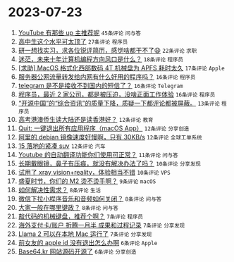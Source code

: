 # 2023-07-23

1. [YouTube 有那些 up 主推荐呢](https://www.v2ex.com/t/958926) `45条评论` `问与答`
1. [高中生这个水平可太顶了](https://www.v2ex.com/t/958933) `27条评论` `程序员`
1. [研一想找实习，求各位锐评简历，感觉啥都干不了😩](https://www.v2ex.com/t/958948) `22条评论` `求职`
1. [迷茫，未来十年计算机编程方向风口是什么？](https://www.v2ex.com/t/958923) `18条评论` `程序员`
1. [[求助] MacOS 格式化西部数码 4T 机械盘为 APFS 耗时太久](https://www.v2ex.com/t/958952) `17条评论` `Apple`
1. [服务器公网流量转发给内网有什么好用的程序吗？](https://www.v2ex.com/t/958956) `16条评论` `程序员`
1. [telegram 是不是接收不到国内的短信了？](https://www.v2ex.com/t/958953) `16条评论` `Telegram`
1. [程序员，最近 2 家公司，都是被压迫，没啥正面工作体验](https://www.v2ex.com/t/958924) `16条评论` `程序员`
1. [“开源中国”的“综合资讯”的质量下降，质疑一下都评论都被屏蔽。](https://www.v2ex.com/t/958962) `13条评论` `程序员`
1. [高考港澳侨生读大陆还是读香港好？](https://www.v2ex.com/t/958961) `12条评论` `教育`
1. [Quit: 一键退出所有应用程序（macOS App）](https://www.v2ex.com/t/958958) `12条评论` `分享创造`
1. [阿里的 debian 镜像速度好慢啊，只有 30KB/s](https://www.v2ex.com/t/958931) `12条评论` `全球工单系统`
1. [15 落地的紧凑 suv](https://www.v2ex.com/t/958922) `12条评论` `汽车`
1. [Youtube 的自动翻译功能你们使用可正常？](https://www.v2ex.com/t/958944) `11条评论` `问与答`
1. [长期戴眼镜，鼻子有压痕，就没有解决办法了吗？](https://www.v2ex.com/t/958974) `10条评论` `分享发现`
1. [试用了 xray vision+reality，体验相当不错](https://www.v2ex.com/t/958967) `10条评论` `VPS`
1. [盛夏时节，你们的 M2 烫不烫手啊？](https://www.v2ex.com/t/958995) `9条评论` `macOS`
1. [如何解决性需求？](https://www.v2ex.com/t/958987) `8条评论` `生活`
1. [微信下拉小程序音乐和音频如何关闭？](https://www.v2ex.com/t/958969) `8条评论` `问与答`
1. [大家一般在哪里键政？](https://www.v2ex.com/t/958934) `8条评论` `问与答`
1. [敲代码的机械键盘，推荐个啊？](https://www.v2ex.com/t/959004) `7条评论` `程序员`
1. [海外支付卡/账户 折腾一月半 成果和过程记录](https://www.v2ex.com/t/958993) `7条评论` `分享发现`
1. [Llama 2 可以在本地 Mac 运行了](https://www.v2ex.com/t/958929) `7条评论` `分享发现`
1. [前女友的 apple id 没有退出怎么办啊](https://www.v2ex.com/t/958996) `6条评论` `Apple`
1. [Base64.kr 网站源码开源了](https://www.v2ex.com/t/958978) `6条评论` `分享创造`
